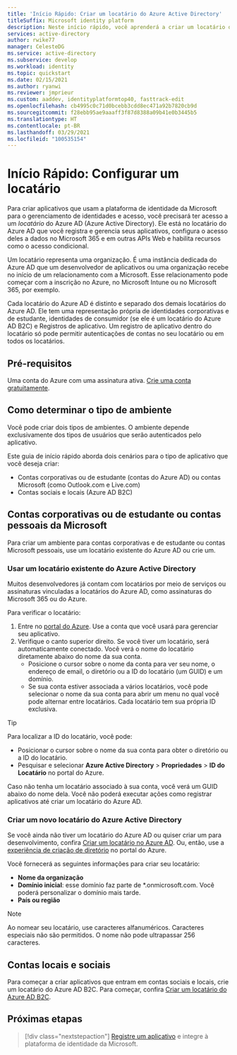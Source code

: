 ```yaml
---
title: 'Início Rápido: Criar um locatário do Azure Active Directory'
titleSuffix: Microsoft identity platform
description: Neste início rápido, você aprenderá a criar um locatário do Azure Active Directory para usar no desenvolvimento de aplicativos que usam a plataforma de identidade da Microsoft para autenticação e autorização.
services: active-directory
author: rwike77
manager: CelesteDG
ms.service: active-directory
ms.subservice: develop
ms.workload: identity
ms.topic: quickstart
ms.date: 02/15/2021
ms.author: ryanwi
ms.reviewer: jmprieur
ms.custom: aaddev, identityplatformtop40, fasttrack-edit
ms.openlocfilehash: cb4995c0c71d0bcebb3cdd8ec471a92b7820cb9d
ms.sourcegitcommit: f28ebb95ae9aaaff3f87d8388a09b41e0b3445b5
ms.translationtype: HT
ms.contentlocale: pt-BR
ms.lasthandoff: 03/29/2021
ms.locfileid: "100535154"
---
```

# <a name="quickstart-set-up-a-tenant"></a>Início Rápido: Configurar um locatário

Para criar aplicativos que usam a plataforma de identidade da Microsoft para o gerenciamento de identidades e acesso, você precisará ter acesso a um *locatário* do Azure AD (Azure Active Directory). Ele está no locatário do Azure AD que você registra e gerencia seus aplicativos, configura o acesso deles a dados no Microsoft 365 e em outras APIs Web e habilita recursos como o acesso condicional.

Um locatário representa uma organização. É uma instância dedicada do Azure AD que um desenvolvedor de aplicativos ou uma organização recebe no início de um relacionamento com a Microsoft. Esse relacionamento pode começar com a inscrição no Azure, no Microsoft Intune ou no Microsoft 365, por exemplo.

Cada locatário do Azure AD é distinto e separado dos demais locatários do Azure AD. Ele tem uma representação própria de identidades corporativas e de estudante, identidades de consumidor (se ele é um locatário do Azure AD B2C) e Registros de aplicativo. Um registro de aplicativo dentro do locatário só pode permitir autenticações de contas no seu locatário ou em todos os locatários.

## <a name="prerequisites"></a>Pré-requisitos

Uma conta do Azure com uma assinatura ativa. [Crie uma conta gratuitamente](https://azure.microsoft.com/free/?WT.mc_id=A261C142F).

## <a name="determining-the-environment-type"></a>Como determinar o tipo de ambiente

Você pode criar dois tipos de ambientes. O ambiente depende exclusivamente dos tipos de usuários que serão autenticados pelo aplicativo. 

Este guia de início rápido aborda dois cenários para o tipo de aplicativo que você deseja criar:

* Contas corporativas ou de estudante (contas do Azure AD) ou contas Microsoft (como Outlook.com e Live.com)
* Contas sociais e locais (Azure AD B2C)

## <a name="work-and-school-accounts-or-personal-microsoft-accounts"></a>Contas corporativas ou de estudante ou contas pessoais da Microsoft

Para criar um ambiente para contas corporativas e de estudante ou contas Microsoft pessoais, use um locatário existente do Azure AD ou crie um.
### <a name="use-an-existing-azure-ad-tenant"></a>Usar um locatário existente do Azure Active Directory

Muitos desenvolvedores já contam com locatários por meio de serviços ou assinaturas vinculadas a locatários do Azure AD, como assinaturas do Microsoft 365 ou do Azure.

Para verificar o locatário:

1. Entre no <a href="https://portal.azure.com/" target="_blank">portal do Azure</a>. Use a conta que você usará para gerenciar seu aplicativo.
1. Verifique o canto superior direito. Se você tiver um locatário, será automaticamente conectado. Você verá o nome do locatário diretamente abaixo do nome da sua conta.
   * Posicione o cursor sobre o nome da conta para ver seu nome, o endereço de email, o diretório ou a ID do locatário (um GUID) e um domínio.
   * Se sua conta estiver associada a vários locatários, você pode selecionar o nome da sua conta para abrir um menu no qual você pode alternar entre locatários. Cada locatário tem sua própria ID exclusiva.

> [!TIP]
> Para localizar a ID do locatário, você pode:
> * Posicionar o cursor sobre o nome da sua conta para obter o diretório ou a ID do locatário.
> * Pesquisar e selecionar **Azure Active Directory** > **Propriedades** > **ID do Locatário** no portal do Azure.

Caso não tenha um locatário associado à sua conta, você verá um GUID abaixo do nome dela. Você não poderá executar ações como registrar aplicativos até criar um locatário do Azure AD.

### <a name="create-a-new-azure-ad-tenant"></a>Criar um novo locatário do Azure Active Directory

Se você ainda não tiver um locatário do Azure AD ou quiser criar um para desenvolvimento, confira [Criar um locatário no Azure AD](../fundamentals/active-directory-access-create-new-tenant.md). Ou, então, use a [experiência de criação de diretório](https://portal.azure.com/#create/Microsoft.AzureActiveDirectory) no portal do Azure. 

Você fornecerá as seguintes informações para criar seu locatário:

- **Nome da organização**
- **Domínio inicial**: esse domínio faz parte de *.onmicrosoft.com. Você poderá personalizar o domínio mais tarde.
- **País ou região**

> [!NOTE]
> Ao nomear seu locatário, use caracteres alfanuméricos. Caracteres especiais não são permitidos. O nome não pode ultrapassar 256 caracteres.

## <a name="social-and-local-accounts"></a>Contas locais e sociais

Para começar a criar aplicativos que entram em contas sociais e locais, crie um locatário do Azure AD B2C. Para começar, confira [Criar um locatário do Azure AD B2C](../../active-directory-b2c/tutorial-create-tenant.md).

## <a name="next-steps"></a>Próximas etapas

> [!div class="nextstepaction"]
> [Registre um aplicativo](quickstart-register-app.md) e integre à plataforma de identidade da Microsoft.

